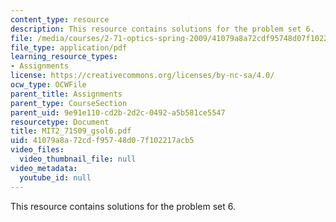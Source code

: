 ```yaml
---
content_type: resource
description: This resource contains solutions for the problem set 6.
file: /media/courses/2-71-optics-spring-2009/41079a8a72cdf95748d07f102217acb5_MIT2_71S09_gsol6.pdf
file_type: application/pdf
learning_resource_types:
- Assignments
license: https://creativecommons.org/licenses/by-nc-sa/4.0/
ocw_type: OCWFile
parent_title: Assignments
parent_type: CourseSection
parent_uid: 9e91e110-cd2b-2d2c-0492-a5b581ce5547
resourcetype: Document
title: MIT2_71S09_gsol6.pdf
uid: 41079a8a-72cd-f957-48d0-7f102217acb5
video_files:
  video_thumbnail_file: null
video_metadata:
  youtube_id: null
---
```

This resource contains solutions for the problem set 6.